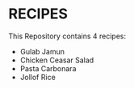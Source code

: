 # RECIPES

This Repository contains 4 recipes:
- Gulab Jamun
- Chicken Ceasar Salad
- Pasta Carbonara
- Jollof Rice